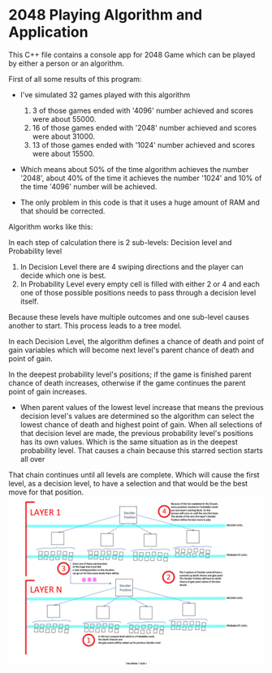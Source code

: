 # 2048 Playing Algorithm and Application
This C++ file contains a console app for 2048 Game which can be played by either a person or an algorithm. 

First of all some results of this program: 
* I've simulated 32 games played with this algorithm
  1) 3 of those games ended with '4096' number achieved and scores were about 55000.
  2) 16 of those games ended with '2048' number achieved and scores were about 31000.
  3) 13 of those games ended with '1024' number achieved and scores were about 15500.
  
* Which means about 50% of the time algorithm achieves the number '2048', about 40% of the time it achieves the number '1024' and 10% of the time '4096' number will be achieved.

* The only problem in this code is that it uses a huge amount of RAM and that should be corrected.


Algorithm works like this:

In each step of calculation there is 2 sub-levels: Decision level and Probability level

1) In Decision Level there are 4 swiping directions and the player can decide which one is best.
2) In Probability Level every empty cell is filled with either 2 or 4 and each one of those possible positions needs to pass through a decision level itself.

Because these levels have multiple outcomes and one sub-level causes another to start. This process leads to a tree model.

In each Decision Level, the algorithm defines a chance of death and point of gain variables which will become next level's parent chance of death and point of gain.

In the deepest probability level's positions; if the game is finished parent chance of death increases, otherwise if the game continues the parent point of gain increases.

* When parent values of the lowest level increase that means the previous decision level's values are determined so the algorithm can select the lowest chance of death and highest point of gain. When all selections of that decision level are made, the previous probability level's positions has its own values. Which is the same situation as in the deepest probability level. That causes a chain because this starred section starts all over

That chain continues until all levels are complete. Which will cause the first level, as a decision level, to have a selection and that would be the best move for that position.
![alt text](https://github.com/kerem-kirici/2048-Playing-Algorithm/blob/main/2048Algorithm.jpg)
